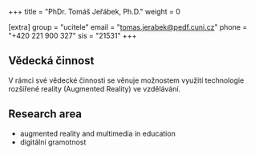+++
title = "PhDr. Tomáš Jeřábek, Ph.D."
weight = 0

[extra]
group = "ucitele"
email = "tomas.jerabek@pedf.cuni.cz"
phone = "+420 221 900 327"
sis = "21531"
+++

## Vědecká činnost

V rámci své vědecké činnosti se věnuje možnostem využití technologie rozšířené reality (Augmented Reality) ve vzdělávání.

## Research area

- augmented reality and multimedia in education
- digitální gramotnost

